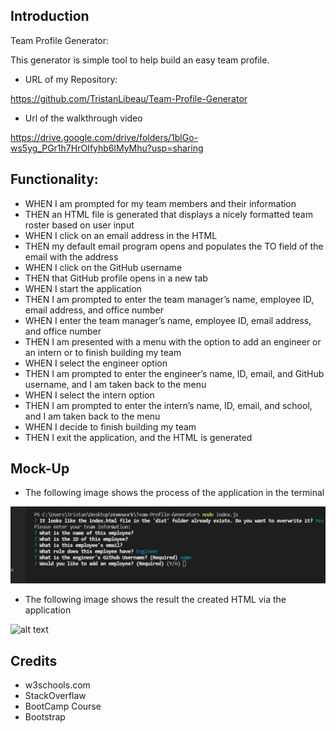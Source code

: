 ## Introduction

Team Profile Generator:

This generator is simple tool to help build an easy team profile.

* URL of my Repository:

https://github.com/TristanLibeau/Team-Profile-Generator

* Url of the walkthrough video

https://drive.google.com/drive/folders/1blGo-ws5yg_PGr1h7HrOIfyhb6lMyMhu?usp=sharing

## Functionality:

* WHEN I am prompted for my team members and their information
* THEN an HTML file is generated that displays a nicely formatted team roster based on user input
* WHEN I click on an email address in the HTML
* THEN my default email program opens and populates the TO field of the email with the address
* WHEN I click on the GitHub username
* THEN that GitHub profile opens in a new tab
* WHEN I start the application
* THEN I am prompted to enter the team manager’s name, employee ID, email address, and office number
* WHEN I enter the team manager’s name, employee ID, email address, and office number
* THEN I am presented with a menu with the option to add an engineer or an intern or to finish building my team
* WHEN I select the engineer option
* THEN I am prompted to enter the engineer’s name, ID, email, and GitHub username, and I am taken back to the menu
* WHEN I select the intern option
* THEN I am prompted to enter the intern’s name, ID, email, and school, and I am taken back to the menu
* WHEN I decide to finish building my team
* THEN I exit the application, and the HTML is generated


## Mock-Up 

* The following image shows the process of the application in the terminal

![alt text](./assets/img/mock-up.png)

* The following image shows the result the created HTML via the application

![alt text](.assets/img/mock-up-two.png)


## Credits
* w3schools.com 
* StackOverflaw 
* BootCamp Course
* Bootstrap
